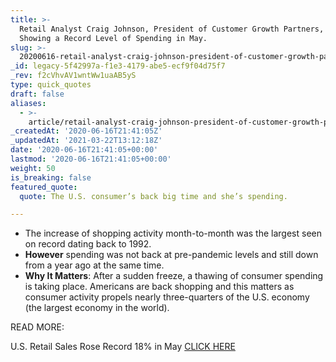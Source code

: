 ```yaml
---
title: >-
  Retail Analyst Craig Johnson, President of Customer Growth Partners, on Data
  Showing a Record Level of Spending in May.
slug: >-
  20200616-retail-analyst-craig-johnson-president-of-customer-growth-partners-on-data-showing-a-record-level-of-spending-in-may
_id: legacy-5f42997a-f1e3-4179-abe5-ecf9f04d75f7
_rev: f2cVhvAV1wntWw1uaAB5yS
type: quick_quotes
draft: false
aliases:
  - >-
    article/retail-analyst-craig-johnson-president-of-customer-growth-partners-on-data-showing-a-record-level-of-spending-in-may/
_createdAt: '2020-06-16T21:41:05Z'
_updatedAt: '2021-03-22T13:12:18Z'
date: '2020-06-16T21:41:05+00:00'
lastmod: '2020-06-16T21:41:05+00:00'
weight: 50
is_breaking: false
featured_quote:
  quote: The U.S. consumer’s back big time and she’s spending.

---
```

* The increase of shopping activity month-to-month was the largest seen on record dating back to 1992.
* **However** spending was not back at pre-pandemic levels and still down from a year ago at the same time.
* **Why It Matters**: After a sudden freeze, a thawing of consumer spending is taking place. Americans are back shopping and this matters as consumer activity propels nearly three-quarters of the U.S. economy (the largest economy in the world).

READ MORE:

U.S. Retail Sales Rose Record 18% in May [CLICK HERE](https://www.wsj.com/articles/shoppers-returned-in-may-likely-spurring-increased-retail-sales-11592299802)